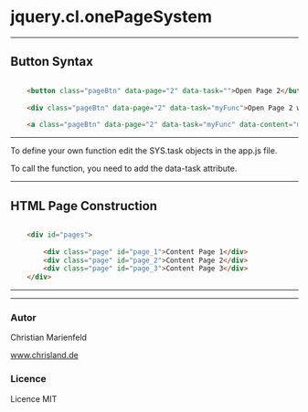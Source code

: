 jquery.cl.onePageSystem
====================


---


## Button Syntax

```html

	<button class="pageBtn" data-page="2" data-task="">Open Page 2</button>
	
	<div class="pageBtn" data-page="2" data-task="myFunc">Open Page 2 with task</button>
	
	<a class="pageBtn" data-page="2" data-task="myFunc" data-content="myData">Open Page 2 with task and content</button>

```
---

To define your own function edit the SYS.task objects in the app.js file.

To call the function, you need to add the data-task attribute.		

---

## HTML Page Construction

```html

	<div id="pages">
		
		<div class="page" id="page_1">Content Page 1</div>
		<div class="page" id="page_2">Content Page 2</div>
		<div class="page" id="page_3">Content Page 3</div>
	</div>
```

---
---

### Autor

Christian Marienfeld

www.chrisland.de


### Licence

Licence MIT